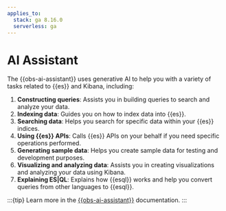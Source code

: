 ```yaml
---
applies_to:
  stack: ga 8.16.0
  serverless: ga
---
```


# AI Assistant

The {{obs-ai-assistant}} uses generative AI to help you with a variety of tasks related to {{es}} and Kibana, including:

1. **Constructing queries**: Assists you in building queries to search and analyze your data.
2. **Indexing data**: Guides you on how to index data into {{es}}.
3. **Searching data**: Helps you search for specific data within your {{es}} indices.
4. **Using {{es}} APIs**: Calls {{es}} APIs on your behalf if you need specific operations performed.
5. **Generating sample data**: Helps you create sample data for testing and development purposes.
6. **Visualizing and analyzing data**: Assists you in creating visualizations and analyzing your data using Kibana.
7. **Explaining ES|QL**: Explains how {{esql}} works and help you convert queries from other languages to {{esql}}.

:::{tip}
Learn more in the [{{obs-ai-assistant}}](../observability/observability-ai-assistant.md) documentation.
:::